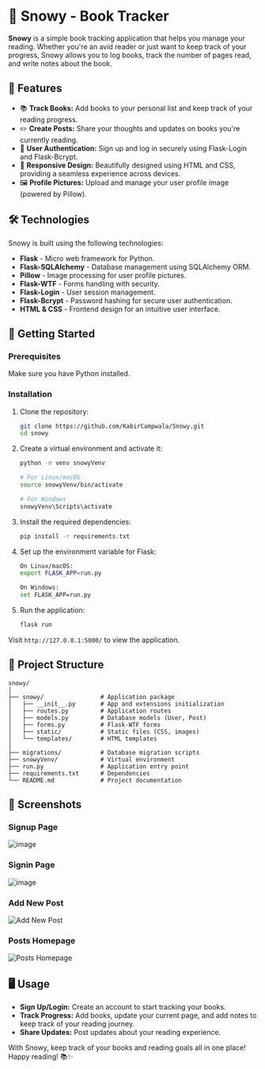 # 📖 Snowy - Book Tracker

**Snowy** is a simple book tracking application that helps you manage your reading. Whether you're an avid reader or just want to keep track of your progress, Snowy allows you to log books, track the number of pages read, and write notes about the book.


## 🎯 Features

- 📚 **Track Books:** Add books to your personal list and keep track of your reading progress.
- ✏️ **Create Posts:** Share your thoughts and updates on books you're currently reading.
- 👤 **User Authentication:** Sign up and log in securely using Flask-Login and Flask-Bcrypt.
- 🎨 **Responsive Design:** Beautifully designed using HTML and CSS, providing a seamless experience across devices.
- 🖼️ **Profile Pictures:** Upload and manage your user profile image (powered by Pillow).


## 🛠️ Technologies

Snowy is built using the following technologies:

- **Flask** - Micro web framework for Python.
- **Flask-SQLAlchemy** - Database management using SQLAlchemy ORM.
- **Pillow** - Image processing for user profile pictures.
- **Flask-WTF** - Forms handling with security.
- **Flask-Login** - User session management.
- **Flask-Bcrypt** - Password hashing for secure user authentication.
- **HTML & CSS** - Frontend design for an intuitive user interface.


## 🚀 Getting Started

### Prerequisites

Make sure you have Python installed.

### Installation

1. Clone the repository:

   ```bash
   git clone https://github.com/KabirCampwala/Snowy.git
   cd snowy
   ```

2. Create a virtual environment and activate it:

   ```bash
   python -m venv snowyVenv
   
   # For Linux/macOS
   source snowyVenv/bin/activate

   # For Windows
   snowyVenv\Scripts\activate
   ```

3. Install the required dependencies:

   ```bash
   pip install -r requirements.txt
   ```

4. Set up the environment variable for Flask:

   
   ```bash
   On Linux/macOS:
   export FLASK_APP=run.py
   
   On Windows:
   set FLASK_APP=run.py
   ```
   
5. Run the application:

   ```bash
   flask run
   ```

Visit `http://127.0.0.1:5000/` to view the application.


## 📂 Project Structure

```
snowy/
│
├── snowy/                # Application package
│   ├── __init__.py       # App and extensions initialization
│   ├── routes.py         # Application routes
│   ├── models.py         # Database models (User, Post)
│   ├── forms.py          # Flask-WTF forms
│   ├── static/           # Static files (CSS, images)
│   └── templates/        # HTML templates
│
├── migrations/           # Database migration scripts
├── snowyVenv/            # Virtual environment
├── run.py                # Application entry point
├── requirements.txt      # Dependencies
└── README.md             # Project documentation
```


## 📸 Screenshots

### Signup Page
![image](https://github.com/user-attachments/assets/37dd44fd-e20c-4d0d-a34e-713c9036bcdd)

### Signin Page
![image](https://github.com/user-attachments/assets/58908d9b-9474-44f0-b6bb-e6d94f409375)

### Add New Post
![Add New Post](https://github.com/user-attachments/assets/c0d69db0-92c2-4c4c-95a3-78129f87ebb2)

### Posts Homepage
![Posts Homepage](https://github.com/user-attachments/assets/e3991ce2-836a-403a-abc6-3e8f2bdf83cb)


## 🖥️ Usage

- **Sign Up/Login:** Create an account to start tracking your books.
- **Track Progress:** Add books, update your current page, and add notes to keep track of your reading journey.
- **Share Updates:** Post updates about your reading experience.


With Snowy, keep track of your books and reading goals all in one place! 
Happy reading! 📚✨
